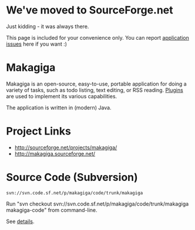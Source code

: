 We've moved to SourceForge.net
==============================

Just kidding - it was always there.

This page is included for your convenience only.
You can report [application issues](https://github.com/kdt/makagiga/issues) here if you want :)

Makagiga
========

Makagiga is an open-source, easy-to-use, portable application for doing a variety of tasks, such as todo listing, text editing, or RSS reading. [Plugins](http://makagiga.sourceforge.net/plugins.php) are used to implement its various capabilities.

The application is written in (modern) Java.

Project Links
=============

* <http://sourceforge.net/projects/makagiga/>
* <http://makagiga.sourceforge.net/>

Source Code (Subversion)
========================

    svn://svn.code.sf.net/p/makagiga/code/trunk/makagiga

Run "svn checkout svn://svn.code.sf.net/p/makagiga/code/trunk/makagiga makagiga-code" from command-line.

See [details](https://sourceforge.net/p/makagiga/wiki/Source/).
